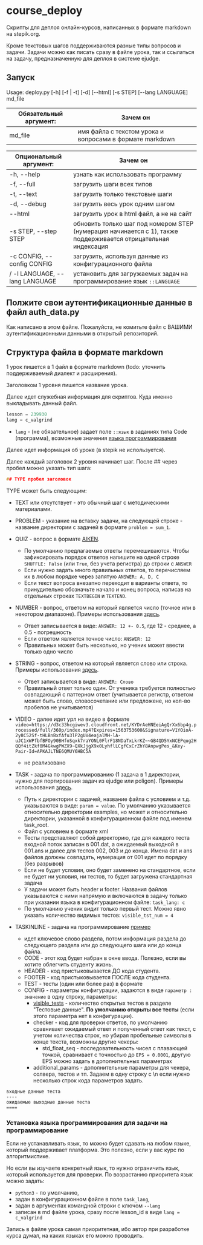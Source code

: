 # course_deploy

Скрипты для деплоя онлайн-курсов, написанных в формате markdown на stepik.org.

Кроме текстовых шагов поддерживаются разные типы вопросов и задачи. Задачи можно как писать сразу в файле урока, так и ссылаться на задачу, предназначенную для деплоя в системе ejudge.

## Запуск

Usage: deploy.py [-h] [-f | -t] [-d] [--html] [-s STEP] [--lang LANGUAGE] md_file


| Обязательный аргумент:     | Зачем он                                                 |
|----------------------------|----------------------------------------------------------|
| md_file                    | имя файла с текстом урока и вопросами в формате markdown |

| Опциональный аргумент:     | Зачем он                                                                                                       |
|----------------------------|----------------------------------------------------------------------------------------------------------------|
| -h, --help                 | узнать как использовать программу                                                                              |
| -f, --full                 | загрузить шаги всех типов                                                                                      |
| -t, --text                 | загрузить только текстовые шаги                                                                                |
| -d, --debug                | загрузить весь урок одним шагом                                                                                |
| --html                     | загрузить урок в html файл, а не на сайт                                                                       |
| -s STEP, --step STEP       | обновить только шаг под номером STEP (нумерация начинается с 1), также поддерживается отрицательная индексация |
| -c CONFIG, --config CONFIG | загрузить, используя данные из конфигурационного файла                                                         |
/ -l LANGUAGE, --lang LANGUAGE | установить для загружаемых задач на программирование язык `::LANGUAGE` |

## Полжите свои аутентификационные данные в файл auth_data.py

Как написано в этом файле.
Пожалуйста, не комитьте файл с ВАШИМИ аутентификационными данными в открытый репозиторий.

## Структура файла в формате markdown

1 урок пишется в 1 файл в формате markdown (todo: уточнить поддерживаемый диалект и расширения).

Заголовком 1 уровня пишется название урока.

Далее идет служебная информация для скриптов. Куда именно выкладывать данный файл.
```cpp
lesson = 239930
lang = c_valgrind
```
* `lang` - (не обязательное) задает поле `::язык` в заданиях типа Code (программа), возможные значения [языка программирования](https://stepik.org/lesson/63139/step/11)

Далее идет информация об уроке (в stepik не используется).

Далее каждый заголовок 2 уровня начинает шаг. После \#\# через пробел можно указать тип шага:
```cpp
## TYPE пробел заголовок
```
TYPE может быть следующим:
* TEXT или отсутствует - это обычный шаг с методическими материалами.

* PROBLEM - указание на вставку задачи, на следующей строке - название директории с задачей в формате `problem = sum_1`.

* QUIZ - вопрос в формате [AIKEN](https://docs.moodle.org/37/en/Aiken_format).
  * По умолчанию предлагаемые ответы перемешиваются. Чтобы зафиксировать порядок ответов 
    напишите на одной строке `SHUFFLE: False` (или `True`, без учета регистра) до строки с `ANSWER`
  * Если нужно задать много правильных ответов, то перечисляем их в любом порядке через запятую `ANSWER: A, D, C`
  * Если текст вопроса внезапно переходит в варианты ответа, то принудительно обозначьте начало и конец вопроса, 
  написав на отдельных строках `TEXTBEGIN` и  `TEXTEND`.

* NUMBER - вопрос, ответом на который является число (точное или в некотором диапазоне).
  Примеры использования [здесь](https://github.com/tatyderb/course_deploy/blob/master/examples/question_example.md).
  * Ответ записывается в виде: `ANSWER: 12 +- 0.5`, где 12 - среднее, а 0.5 - погрешность
  * Если ответом является точное число: `ANSWER: 12`
  * Правильных может быть несколько, но ученик может ввести только одно число

* STRING - вопрос, ответом на который является слово или строка.
  Примеры использования [здесь](https://github.com/tatyderb/course_deploy/blob/master/examples/question_example.md).
  * Ответ записывается в виде: `ANSWER: Слово`
  * Правильный ответ только один. От ученика требуется полностью совпадающий с паттерном ответ
    (учитывается регистр, ответом может быть слово, словосочетание или предложене, но кол-во пробелов не учитывается)
    
* VIDEO - далее идет урл на видео в формате `video=https://d3c33hcgiwev3.cloudfront.net/KYDrAeHNEeiAgQrXx6bp4g.processed/full/360p/index.mp4?Expires=1563753600&Signature=V1YOioA-2y8C52Sf-tHLBnBxfAfu3lP2gUV4eajalMH-lA-uJC1xWPfbfBFOy90BHfoSqxk7raYONL0FlrF18NDaTxLkrKZ~~GB4QD5YxNCEPqug2HQQf4itZkf0M4GkwgPWZX9~QXkJjgX9x0LyhflLCgfCxCrZhY8AnpwgPes_&Key-Pair-Id=APKAJLTNE6QMUY6HBC5A`
    * не реализовано

* TASK - задача по программированию (1 задача в 1 директории, нужно для портирования задач из ejudge или poligon).
  Примеры использования [здесь](https://github.com/tatyderb/course_deploy/blob/master/examples/question_example.md).
  * Путь к директории с задачей, название файла с условием и т.д. указываются в виде: `param = value`.
    По умолчанию указывается относительно директории examples, но может и относительно директории, указанной в конфигурационном файле под именем task_root.
  * Файл с условием в формате xml
  * Тесты представляют собой директорию, где для каждого теста входной поток записан в 001.dat, 
    а ожидаемый выходной в 001.ans и далее для тестов 002, 003 и до конца. 
    Имена dat и ans файлов должны совпадать, нумерация от 001 идет по порядку (без разрывов)
  * Если не будет условия, оно будет заменено на стандартное, 
    если не будет ни условия, ни тестов, то будет загружена стандартная задача
  * У задачи может быть header и footer. Названия файлов указываются с ними напрямую
    и включаются в задачу только при указании языка в конфигурационном файле: `task_lang: c`
  * По умолчанию ученик видит только первый тест. Можно явно указать количество видимых тестов: `visible_tst_num = 4`
  
* TASKINLINE - задача на программирование [пример](https://github.com/tatyderb/course_deploy/tree/master/examples/debug_course/code_one.md)
    * идет ключевое слово раздела, потом информация раздела до следующего раздела или до следующего шага или до конца файла.
    * CODE - этот код будет набран в окне ввода. Полезно, если вы хотите облегчить студенту жизнь.
    * HEADER - код пристыковывается ДО кода студента.
    * FOOTER - код пристыковывается ПОСЛЕ кода студента.
    * TEST - тесты (один или более раз) в формате
    * CONFIG - параметры конфигурации, задаются в виде `параметр : значение` в одну строку, параметры:
        * [visible_tests](examples/debug_course/1_task_config.md) - количество открытых тестов в разделе "Тестовые данные". **По умолчанию открыты все тесты** (если этого параметра нет в конфигурации).
        * checker - код для проверки ответов, по умолчанию сравнивает ожидаемый ответ и полученный ответ как текст, с учетом количества строк, но убирая пробельные символы в конце текста, возможны другие чекеры:
            * std_float_seq - последовательность чисел с плавающей точкой, сравнивает с точностью до `EPS = 0.0001`, другую EPS можно задать в дополнительных параметрах
        * additional_params - дополнительные параметры для чекера, солвера, тестов и тп. Задаем в одну строку с \n если нужно несколько строк кода параметров задать.
```
входные данные теста
----
ожидаемые выходные данные теста
====
```    

### Установка языка программирования для задачи на программирование

Если не устанавливать язык, то можно будет сдавать на любом языке, который поддерживает платформа. Это полезно, если у вас курс по алгоритмистике.

Но если вы изучаете конкретный язык, то нужно ограничить язык, который используется для проверки. 
По возрастанию приоритета язык можно задать:

* `python3` - по умолчанию,
* задан в конфигурационном файле в поле `task_lang`,
* задан в аргументах командной строки с ключом `--lang`
* записан в md файле урока, сразу после lesson_id в виде `lang = c_valgrind`

Запись в файле урока самая приоритетная, ибо автор при разработке курса думал, на каких языках его можно проводить.
